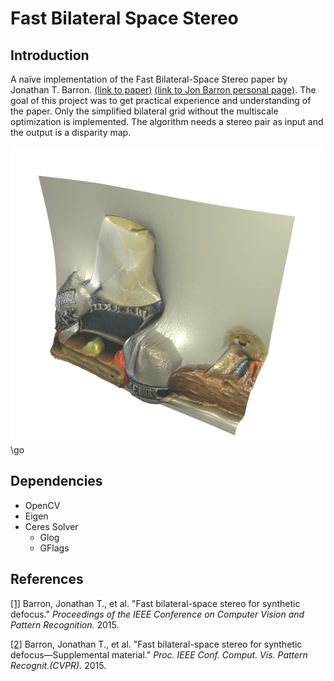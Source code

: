 # Fast Bilateral Space Stereo
## Introduction
A naïve implementation of the Fast Bilateral-Space Stereo paper by Jonathan T. Barron. [(link to paper)](http://jonbarron.info/BarronCVPR2015.pdf) [(link to Jon Barron personal page)](http://jonbarron.info/).
The goal of this project was to get practical experience and understanding of the paper.
Only the simplified bilateral grid without the multiscale optimization is implemented.
The algorithm needs a stereo pair as input and the output is a disparity map.


![Alt text](data/result_3d.jpg?raw=true "Title")\go

## Dependencies

- OpenCV
- Eigen
- Ceres Solver
  - Glog
  - GFlags
  
## References
[[1]](http://jonbarron.info/BarronCVPR2015.pdf) Barron, Jonathan T., et al. "Fast bilateral-space stereo for synthetic defocus." *Proceedings of the IEEE Conference on Computer Vision and Pattern Recognition.* 2015.

[[2]](http://jonbarron.info/BarronCVPR2015_supp.pdf) Barron, Jonathan T., et al. "Fast bilateral-space stereo for synthetic defocus—Supplemental material." *Proc. IEEE Conf. Comput. Vis. Pattern Recognit.(CVPR).* 2015.